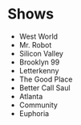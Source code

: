 # Shows

- West World
- Mr. Robot
- Silicon Valley
- Brooklyn 99
- Letterkenny
- The Good Place
- Better Call Saul
- Atlanta
- Community
- Euphoria
